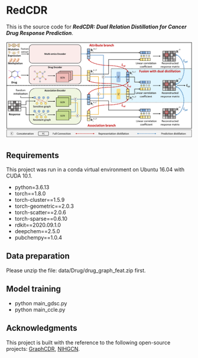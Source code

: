 # RedCDR
This is the source code for ***RedCDR: Dual Relation Distillation for Cancer Drug Response Prediction***.

![image](pic/framework.png)

[//]: # (![image]&#40;https://github.com/mhxu1998/RedCDR/blob/main/pic/framework.png&#41;)
Requirements
----
This project was run in a conda virtual environment on Ubuntu 16.04 with CUDA 10.1. 
+ python=3.6.13
+ torch==1.8.0
+ torch-cluster==1.5.9
+ torch-geometric==2.0.3
+ torch-scatter==2.0.6
+ torch-sparse==0.6.10
+ rdkit==2020.09.1.0
+ deepchem==2.5.0
+ pubchempy==1.0.4

Data preparation
----
Please unzip the file: data/Drug/drug_graph_feat.zip first.

Model training
----
+ python main_gdsc.py  <parameters>
+ python main_ccle.py  <parameters>

Acknowledgments
----
This project is built with the reference to the following open-source projects: [GraphCDR], [NIHGCN].

[GraphCDR]:https://github.com/BioMedicalBigDataMiningLab/GraphCDR
[NIHGCN]:https://github.com/weiba/NIHGCN
